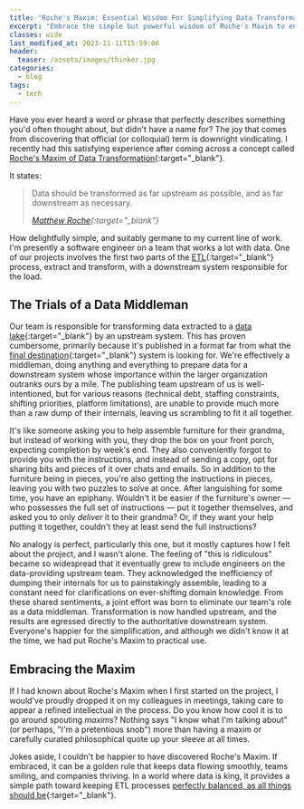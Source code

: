 ```yaml
---
title: "Roche's Maxim: Essential Wisdom For Simplifying Data Transformation"
excerpt: "Embrace the simple but powerful wisdom of Roche's Maxim to enhance the way you approach data transformation."
classes: wide
last_modified_at: 2023-11-11T15:59:06
header:
  teaser: /assets/images/thinker.jpg
categories:
  - blog
tags:
  - tech
---
```


Have you ever heard a word or phrase that perfectly describes something you'd often thought about, but didn't have a name for? The joy that comes from discovering that official (or colloquial) term is downright vindicating. I recently had this satisfying experience after coming across a concept called [Roche's Maxim of Data Transformation](https://ssbipolar.com/2021/05/31/roches-maxim/){:target="_blank"}.

It states:

> Data should be transformed as far upstream as possible, and as far downstream as necessary.
>
> <cite>[Matthew Roche](https://www.linkedin.com/in/matthewroche/){:target="_blank"}</cite>

How delightfully simple, and suitably germane to my current line of work. I'm presently a software engineer on a team that works a lot with data. One of our projects involves the first two parts of the [ETL](https://en.wikipedia.org/wiki/Extract,_transform,_load){:target="_blank"} process, extract and transform, with a downstream system responsible for the load.

## The Trials of a Data Middleman

Our team is responsible for transforming data extracted to a [data lake](https://cloud.google.com/learn/what-is-a-data-lake){:target="_blank"} by an upstream system. This has proven cumbersome, primarily because it's published in a format far from what the [final destination](https://en.wikipedia.org/wiki/Final_Destination){:target="_blank"} system is looking for. We're effectively a middleman, doing anything and everything to prepare data for a downstream system whose importance within the larger organization outranks ours by a mile. The publishing team upstream of us is well-intentioned, but for various reasons (technical debt, staffing constraints, shifting priorities, platform limitations), are unable to provide much more than a raw dump of their internals, leaving us scrambling to fit it all together.

It's like someone asking you to help assemble furniture for their grandma, but instead of working with you, they drop the box on your front porch, expecting completion by week's end. They also conveniently forgot to provide you with the instructions, and instead of sending a copy, opt for sharing bits and pieces of it over chats and emails. So in addition to the furniture being in pieces, you're also getting the instructions in pieces, leaving you with two puzzles to solve at once. After languishing for some time, you have an epiphany. Wouldn't it be easier if the furniture's owner — who possesses the full set of instructions — put it together themselves, and asked you to only _deliver_ it to their grandma? Or, if they want your help putting it together, couldn't they at least send the full instructions?

No analogy is perfect, particularly this one, but it mostly captures how I felt about the project, and I wasn't alone. The feeling of "this is ridiculous" became so widespread that it eventually grew to include engineers on the data-providing upstream team. They acknowledged the inefficiency of dumping their internals for us to painstakingly assemble, leading to a constant need for clarifications on ever-shifting domain knowledge. From these shared sentiments, a joint effort was born to eliminate our team's role as a data middleman. Transformation is now handled upstream, and the results are egressed directly to the authoritative downstream system. Everyone's happier for the simplification, and although we didn't know it at the time, we had put Roche's Maxim to practical use.  

## Embracing the Maxim

If I had known about Roche's Maxim when I first started on the project, I would've proudly dropped it on my colleagues in meetings, taking care to appear a refined intellectual in the process. Do you know how cool it is to go around spouting _maxims_? Nothing says "I know what I'm talking about" (or perhaps, "I'm a pretentious snob") more than having a maxim or carefully curated philosophical quote up your sleeve at all times.

Jokes aside, I couldn't be happier to have discovered Roche's Maxim. If embraced, it can be a golden rule that keeps data flowing smoothly, teams smiling, and companies thriving. In a world where data is king, it provides a simple path toward keeping ETL processes [perfectly balanced, as all things should be](https://knowyourmeme.com/memes/perfectly-balanced){:target="_blank"}.
